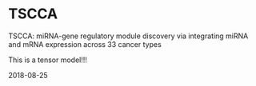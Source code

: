 # TSCCA
TSCCA: miRNA-gene regulatory module discovery via integrating miRNA and mRNA expression across 33 cancer types

This is a tensor model!!!

2018-08-25
